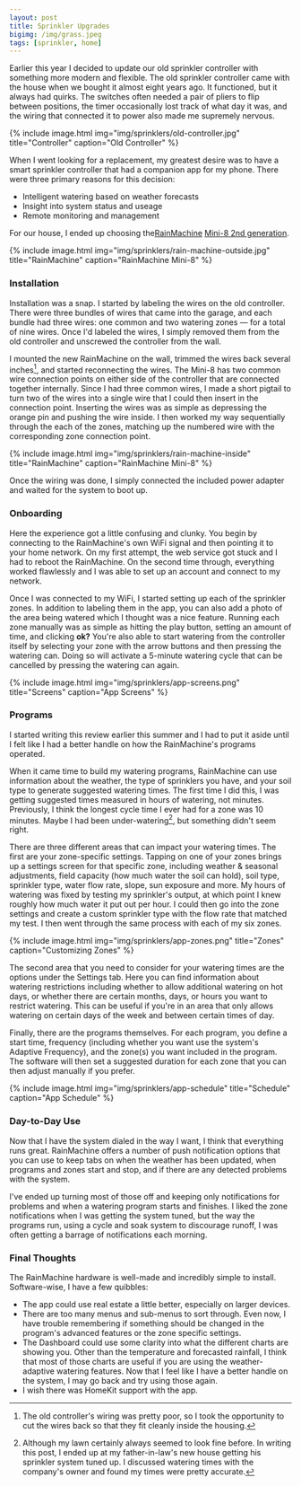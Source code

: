 ```yaml
---
layout: post
title: Sprinkler Upgrades
bigimg: /img/grass.jpeg
tags: [sprinkler, home]
---
```


Earlier this year I decided to update our old sprinkler controller with something more modern and flexible. The old sprinkler controller came with the house when we bought it almost eight years ago. It functioned, but it always had quirks. The switches often needed a pair of pliers to flip between positions, the timer occasionally lost track of what day it was, and the wiring that connected it to power also made me supremely nervous. 

{% include image.html
            img="img/sprinklers/old-controller.jpg"
            title="Controller"
            caption="Old Controller" %}

When I went looking for a replacement, my greatest desire was to have a smart sprinkler controller that had a companion app for my phone. There were three primary reasons for this decision:

- Intelligent watering based on weather forecasts
- Insight into system status and useage
- Remote monitoring and management

For our house, I ended up choosing the[RainMachine](http://www.rainmachine.com) [Mini-8 2nd generation]( www.rainmachine.com/products/rainmachine-mini-8.html).

{% include image.html
            img="img/sprinklers/rain-machine-outside.jpg"
            title="RainMachine"
            caption="RainMachine Mini-8" %}

### Installation

Installation was a snap. I started by labeling the wires on the old controller. There were three bundles of wires that came into the garage, and each bundle had three wires: one common and two watering zones — for a total of nine wires. Once I'd labeled the wires, I simply removed them from the old controller and unscrewed the controller from the wall.

I mounted the new RainMachine on the wall, trimmed the wires back several inches[^1], and started reconnecting the wires. The Mini-8 has two common wire connection points on either side of the controller that are connected together internally. Since I had three common wires, I made a short pigtail to turn two of the wires into a single wire that I could then insert in the connection point. Inserting the wires was as simple as depressing the orange pin and pushing the wire inside. I then worked my way sequentially through the each of the zones, matching up the numbered wire with the corresponding zone connection point.

{% include image.html
            img="img/sprinklers/rain-machine-inside"
            title="RainMachine"
            caption="RainMachine Mini-8" %}

Once the wiring was done, I simply connected the included power adapter and waited for the system to boot up.

### Onboarding

Here the experience got a little confusing and clunky. You begin by connecting to the RainMachine's own WiFi signal and then pointing it to your home network. On my first attempt, the web service got stuck and I had to reboot the RainMachine. On the second time through, everything worked flawlessly and I was able to set up an account and connect to my network. 

Once I was connected to my WiFi, I started setting up each of the sprinkler zones. In addition to labeling them in the app, you can also add a photo of the area being watered which I thought was a nice feature. Running each zone manually was as simple as hitting the play button, setting an amount of time, and clicking **ok?** You're also able to start watering from the controller itself by selecting your zone with the arrow buttons and then pressing the watering can. Doing so will activate a 5-minute watering cycle that can be cancelled by pressing the watering can again. 

{% include image.html
            img="img/sprinklers/app-screens.png"
            title="Screens"
            caption="App Screens" %}

### Programs

I started writing this review earlier this summer and I had to put it aside until I felt like I had a better handle on how the RainMachine's programs operated. 

When it came time to build my watering programs, RainMachine can use information about the weather, the type of sprinklers you have, and your soil type to generate suggested watering times. The first time I did this, I was getting suggested times measured in hours of watering, not minutes. Previously, I think the longest cycle time I ever had for a zone was 10 minutes. Maybe I had been under-watering[^2], but something didn't seem right.

There are three different areas that can impact your watering times. The first are your zone-specific settings. Tapping on one of your zones brings up a settings screen for that specific zone, including weather & seasonal adjustments, field capacity (how much water the soil can hold), soil type, sprinkler type, water flow rate, slope, sun exposure and more. My hours of watering was fixed by testing my sprinkler's output, at which point I knew roughly how much water it put out per hour. I could then go into the zone settings and create a custom sprinkler type with the flow rate that matched my test. I then went through the same process with each of my six zones. 

{% include image.html
            img="img/sprinklers/app-zones.png"
            title="Zones"
            caption="Customizing Zones" %}

The second area that you need to consider for your watering times are the options under the Settings tab. Here you can find information about watering restrictions including whether to allow additional watering on hot days, or whether there are certain months, days, or hours you want to restrict watering. This can be useful if you're in an area that only allows watering on certain days of the week and between certain times of day. 

Finally, there are the programs themselves. For each program, you define a start time, frequency (including whether you want use the system's Adaptive Frequency), and the zone(s) you want included in the program. The software will then set a suggested duration for each zone that you can then adjust manually if you prefer. 

{% include image.html
            img="img/sprinklers/app-schedule"
            title="Schedule"
            caption="App Schedule" %}

### Day-to-Day Use

Now that I have the system dialed in the way I want, I think that everything runs great. RainMachine offers a number of push notification options that you can use to keep tabs on when the weather has been updated, when programs and zones start and stop, and if there are any detected problems with the system.

I've ended up turning most of those off and keeping only notifications for problems and when a watering program starts and finishes. I liked the zone notifications when I was getting the system tuned, but the way the programs run, using a cycle and soak system to discourage runoff, I was often getting a barrage of notifications each morning. 

### Final Thoughts

The RainMachine hardware is well-made and incredibly simple to install. Software-wise, I have a few quibbles:

- The app could use real estate a little better, especially on larger devices.
- There are too many menus and sub-menus to sort through. Even now, I have trouble remembering if something should be changed in the program's advanced features or the zone specific settings. 
- The Dashboard could use some clarity into what the different charts are showing you. Other than the temperature and forecasted rainfall, I think that most of those charts are useful if you are using the weather-adaptive watering features. Now that I feel like I have a better handle on the system, I may go back and try using those again.
- I wish there was HomeKit support with the app. 

[^1]: The old controller's wiring was pretty poor, so I took the opportunity to cut the wires back so that they fit cleanly inside the housing.

[^2]: Although my lawn certainly always seemed to look fine before. In writing this post, I ended up at my father-in-law's new house getting his sprinkler system tuned up. I discussed watering times with the company's owner and found my times were pretty accurate.